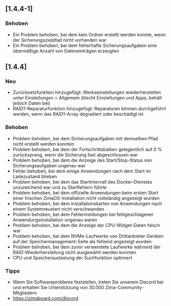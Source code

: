 ## [1.4.4-1]
### Behoben
- Ein Problem behoben, bei dem kein Ordner erstellt werden konnte, wenn der Sicherungszielpfad nicht vorhanden war
- Ein Problem behoben, bei dem fehlerhafte Sicherungsaufgaben eine übermäßige Anzahl von Dateneinträgen erzeugten
## [1.4.4]
### Neu
- Zurücksetzfunktion hinzugefügt: Werkseinstellungen wiederherstellen unter Einstellungen > Allgemein (löscht Einstellungen und Apps, behält jedoch Daten bei)
- RAID1-Reparaturfunktion hinzugefügt: Reparaturen können durchgeführt werden, wenn das RAID1-Array degradiert oder beschädigt ist
### Behoben
- Problem behoben, bei dem Sicherungsaufgaben mit demselben Pfad nicht erstellt werden konnten
- Problem behoben, bei dem der Fortschrittsbalken gelegentlich auf 0 % zurücksprang, wenn die Sicherung fast abgeschlossen war
- Problem behoben, bei dem die Anzeige des Start/Stop-Status von Sicherungsaufgaben ungenau war
- Fehler behoben, bei dem einige Anwendungen nach dem Start im Ladezustand blieben
- Problem behoben, bei dem das Startintervall des Docker-Dienstes unzureichend war und zu Startfehlern führte
- Problem behoben, bei dem offizielle Anwendungen beim ersten Start einer frischen ZimaOS-Installation nicht vollständig angezeigt wurden
- Problem behoben, bei dem Installationskarten von Anwendungen nach einem Systemneustart nicht verschwanden
- Problem behoben, bei dem Fehlermeldungen bei fehlgeschlagener Anwendungsinstallation ungenau waren
- Problem behoben, bei dem die Anzeige der CPU-Widget-Daten falsch war
- Problem behoben, bei dem NVMe-Laufwerke von Drittanbieter-Geräten auf der Speichermanagement-Seite als fehlend angezeigt wurden
- Problem behoben, bei dem zuvor verwendete Laufwerke während der RAID-Wiederherstellung nicht ausgewählt werden konnten
- CPU und Speicherauslastung der Suchfunktion optimiert
### Tipps
- Wenn Sie Softwareprobleme feststellen, treten Sie unserem Discord bei und erhalten Sie Unterstützung von 30.000 Zima-Community-Mitgliedern
- <a href="https://zimaboard.com/discord" target="_blank" style="color:blue">https://zimaboard.com/discord</a>